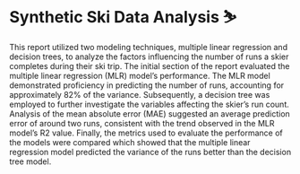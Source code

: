 # Synthetic Ski Data Analysis ⛷
This report utilized two modeling techniques, multiple linear regression and decision trees, to analyze the factors influencing the number of runs a skier completes during their ski trip. The initial section of the report evaluated the multiple linear regression (MLR) model’s performance. The MLR model demonstrated proficiency in predicting the number of runs, accounting for approximately 82% of the variance. Subsequently, a decision tree was employed to further investigate the variables affecting the skier’s run count. Analysis of the mean absolute error (MAE) suggested an average prediction error of around two runs, consistent with the trend observed in the MLR model’s R2 value. Finally, the metrics used to evaluate the performance of the models were compared which showed that the multiple linear regression model predicted the variance of the runs better than the decision tree model.